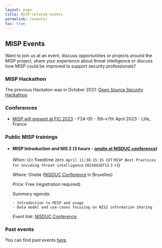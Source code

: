 ```yaml
---
layout: page
title: MISP-related events
permalink: /events/
toc: true
---
```


## MISP Events

Want to join us at an event, discuss opportunities or projects around the MISP project, share your experience about threat intelligence or discuss how MISP could be improved to support security professionals?

### MISP Hackathon

The previous Hackaton was in October 2021: [Open Source Security Hackathon](/hackathon/)

### Conferences 

- [MISP will present at FIC 2023](https://europe.forum-fic.com/en/partners-2023/) - F24-05 - 5th->7th April 2023 - Lille, France

### Public MISP trainings 

- #### MISP Introduction and NIS 2 (3 hours - [onsite at NISDUC conference](https://www.nisduc.eu/second-conference/program))

  *When:* {{< fixedtime `26th April 11:30-15:15 CET` `MISP Best Practices for encoding threat intelligence` `20230426T12` `3` >}}</a>

  *Where:* Onsite ([NISDUC Conference](https://www.nisduc.eu/second-conference/program) in Bruxelles)

  *Price:* Free (registration required)

  *Summary agenda:*

      - Introduction to MISP and usage
      - Data model and use-cases focusing on NIS2 information sharing

  *Event link:* [NISDUC Conference](https://www.nisduc.eu/second-conference/program) 

### Past events

You can find past events [here](/past-events/).
